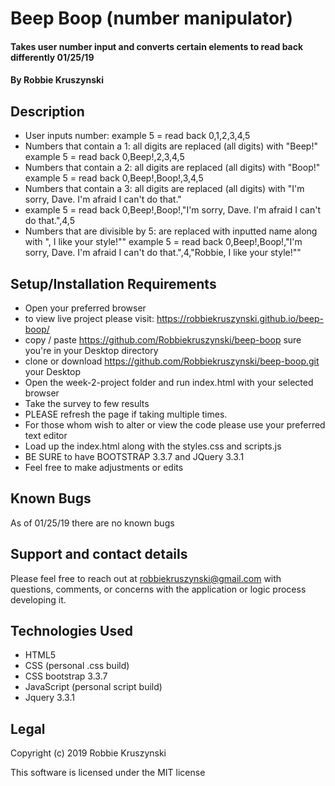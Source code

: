# Beep Boop (number manipulator)

#### Takes user number input and converts certain elements to read back differently 01/25/19

#### By **Robbie Kruszynski**

## Description
* User inputs number:
example 5 = 
read back 0,1,2,3,4,5
* Numbers that contain a 1: all digits are replaced (all digits) with "Beep!"
example 5 = 
read back 0,Beep!,2,3,4,5
* Numbers that contain a 2: all digits are replaced (all digits) with "Boop!"
example 5 = 
read back 0,Beep!,Boop!,3,4,5
* Numbers that contain a 3: all digits are replaced (all digits) with "I'm sorry, Dave. I'm afraid I can't do that."
* example 5 = 
read back 0,Beep!,Boop!,"I'm sorry, Dave. I'm afraid I can't do that.",4,5
* Numbers that are divisible by 5: are replaced with inputted name along with ", I like your style!""
example 5 = 
read back 0,Beep!,Boop!,"I'm sorry, Dave. I'm afraid I can't do that.",4,"Robbie, I like your style!""

## Setup/Installation Requirements

* Open your preferred browser
* to view live project please visit: https://robbiekruszynski.github.io/beep-boop/
* copy / paste https://github.com/Robbiekruszynski/beep-boop sure you're in your Desktop directory
* clone or download https://github.com/Robbiekruszynski/beep-boop.git your Desktop
* Open the week-2-project folder and run index.html with your selected browser
* Take the survey to few results
* PLEASE refresh the page if taking multiple times.
* For those whom wish to alter or view the code please use your preferred text editor
* Load up the index.html along with the styles.css and scripts.js
* BE SURE to have BOOTSTRAP 3.3.7 and JQuery 3.3.1
* Feel free to make adjustments or edits

## Known Bugs
As of  01/25/19 there are no known bugs

## Support and contact details

Please feel free to reach out at robbiekruszynski@gmail.com with questions, comments, or concerns with the application or logic process developing it.
## Technologies Used

* HTML5
* CSS (personal .css build)
* CSS bootstrap 3.3.7
* JavaScript (personal script build)
* Jquery 3.3.1

## Legal

Copyright (c) 2019 Robbie Kruszynski

This software is licensed under the MIT license
